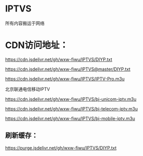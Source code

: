 # IPTVS
所有内容搬运于网络

# CDN访问地址：
https://cdn.jsdelivr.net/gh/wxw-fiwu/IPTVS/DIYP.txt

https://cdn.jsdelivr.net/gh/wxw-fiwu/IPTVS@master/DIYP.txt

https://cdn.jsdelivr.net/gh/wxw-fiwu/IPTVS/IPTV-Pro.m3u

北京联通电信移动IPTV

https://cdn.jsdelivr.net/gh/wxw-fiwu/IPTVS/bj-unicom-iptv.m3u

https://cdn.jsdelivr.net/gh/wxw-fiwu/IPTVS/bj-telecom-iptv.m3u

https://cdn.jsdelivr.net/gh/wxw-fiwu/IPTVS/bj-mobile-iptv.m3u

## 刷新缓存：
https://purge.jsdelivr.net/gh/wxw-fiwu/IPTVS/DIYP.txt
